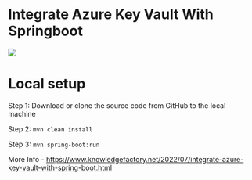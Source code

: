 # Integrate Azure Key Vault With Springboot

<img src="https://blogger.googleusercontent.com/img/b/R29vZ2xl/AVvXsEjapetRNNSgQxu81tR3IE0hJqQmJZQ6r9pDB9zpc3bEGVhaEZxC0qQpODhzA9-DQaOJe6TwYLREiI5jFluwbweLd8H7a_oHmSK3FVvuaw6putiTCNi1JRCZzWC8L45CrKlXmXwNmoEubJCTyO_FHpJ0phcvgkwi3EDkNu0cQUYP72pe8SONop7MxrRJpA/s468/azure-keyvault-tumbnail.png" >

# Local setup

Step 1: Download or clone the source code from GitHub to the local machine

Step 2:  ```mvn clean install```

Step 3:  ```mvn spring-boot:run```

More Info - https://www.knowledgefactory.net/2022/07/integrate-azure-key-vault-with-spring-boot.html




